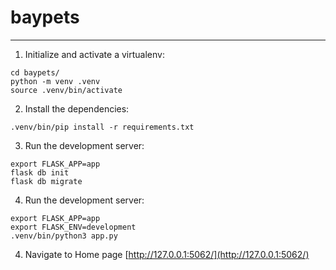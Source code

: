 # baypets
-------------


1. Initialize and activate a virtualenv:
```
cd baypets/
python -m venv .venv
source .venv/bin/activate
```

2. Install the dependencies:
```
.venv/bin/pip install -r requirements.txt
```

3. Run the development server:
```
export FLASK_APP=app
flask db init
flask db migrate
```
4. Run the development server:
```
export FLASK_APP=app
export FLASK_ENV=development
.venv/bin/python3 app.py
```

4. Navigate to Home page [http://127.0.0.1:5062/](http://127.0.0.1:5062/)
